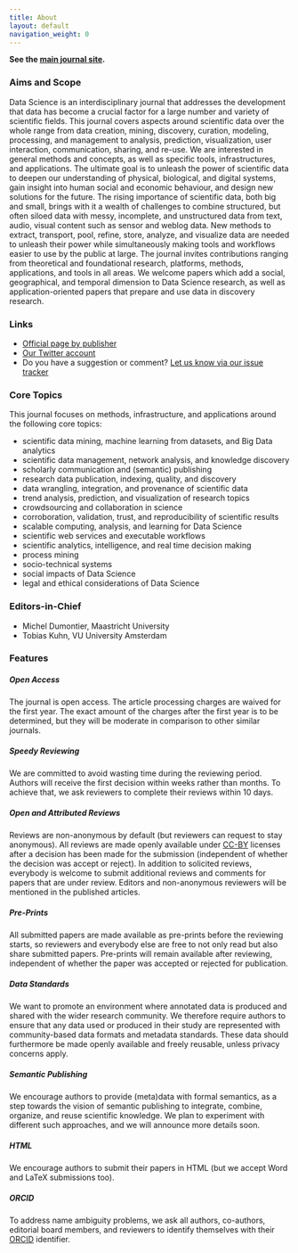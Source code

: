 ```yaml
---
title: About
layout: default
navigation_weight: 0
---
```


**See the [main journal site](https://datasciencehub.net/).**

### Aims and Scope

Data Science is an interdisciplinary journal that addresses the development that data has become a crucial factor for a large number and variety of scientific fields. This journal covers aspects around scientific data over the whole range from data creation, mining, discovery, curation, modeling, processing, and management to analysis, prediction, visualization, user interaction, communication, sharing, and re-use. We are interested in general methods and concepts, as well as specific tools, infrastructures, and applications. The ultimate goal is to unleash the power of scientific data to deepen our understanding of physical, biological, and digital systems, gain insight into human social and economic behaviour, and design new solutions for the future. The rising importance of scientific data, both big and small, brings with it a wealth of challenges to combine structured, but often siloed data with messy, incomplete, and unstructured data from text, audio, visual content such as sensor and weblog data. New methods to extract, transport, pool, refine, store, analyze, and visualize data are needed to unleash their power while simultaneously making tools and workflows easier to use by the public at large. The journal invites contributions ranging from theoretical and foundational research, platforms, methods, applications, and tools in all areas. We welcome papers which add a social, geographical, and temporal dimension to Data Science research, as well as application-oriented papers that prepare and use data in discovery research.


### Links

- [Official page by publisher](http://www.iospress.nl/journal/data-science/)
- [Our Twitter account](https://twitter.com/dtscnc)
- Do you have a suggestion or comment? [Let us know via our issue tracker](https://github.com/data-science-hub/data-science-hub.github.io/issues)


### Core Topics

This journal focuses on methods, infrastructure, and applications around the following core topics:

- scientific data mining, machine learning from datasets, and Big Data analytics
- scientific data management, network analysis, and knowledge discovery
- scholarly communication and (semantic) publishing
- research data publication, indexing, quality, and discovery
- data wrangling, integration, and provenance of scientific data
- trend analysis, prediction, and visualization of research topics
- crowdsourcing and collaboration in science
- corroboration, validation, trust, and reproducibility of scientific results
- scalable computing, analysis, and learning for Data Science
- scientific web services and executable workflows
- scientific analytics, intelligence, and real time decision making
- process mining
- socio-technical systems
- social impacts of Data Science
- legal and ethical considerations of Data Science


### Editors-in-Chief

- Michel Dumontier, Maastricht University
- Tobias Kuhn, VU University Amsterdam

### Features

##### Open Access

The journal is open access. The article processing charges are waived for the first year. The exact amount of the charges after the first year is to be determined, but they will be moderate in comparison to other similar journals.

##### Speedy Reviewing

We are committed to avoid wasting time during the reviewing period. Authors will receive the first decision within weeks rather than months. To achieve that, we ask reviewers to complete their reviews within 10 days.

##### Open and Attributed Reviews

Reviews are non-anonymous by default (but reviewers can request to stay anonymous). All reviews are made openly available under [CC-BY](https://creativecommons.org/licenses/by/4.0/) licenses after a decision has been made for the submission (independent of whether the decision was accept or reject). In addition to solicited reviews, everybody is welcome to submit additional reviews and comments for papers that are under review. Editors and non-anonymous reviewers will be mentioned in the published articles.

##### Pre-Prints

All submitted papers are made available as pre-prints before the reviewing starts, so reviewers and everybody else are free to not only read but also share submitted papers. Pre-prints will remain available after reviewing, independent of whether the paper was accepted or rejected for publication.

##### Data Standards

We want to promote an environment where annotated data is produced and shared with the wider research community. We therefore require authors to ensure that any data used or produced in their study are represented with community-based data formats and metadata standards. These data should furthermore be made openly available and freely reusable, unless privacy concerns apply.

##### Semantic Publishing

We encourage authors to provide (meta)data with formal semantics, as a step towards the vision of semantic publishing to integrate, combine, organize, and reuse scientific knowledge. We plan to experiment with different such approaches, and we will announce more details soon.

##### HTML

We encourage authors to submit their papers in HTML (but we accept Word and LaTeX submissions too).

##### ORCID

To address name ambiguity problems, we ask all authors, co-authors, editorial board members, and reviewers to identify themselves with their [ORCID](http://orcid.org/) identifier.
